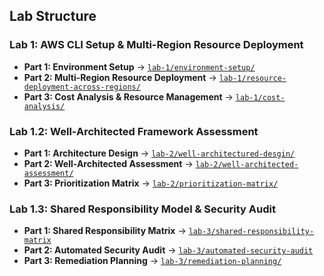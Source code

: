 ## Lab Structure

### Lab 1: AWS CLI Setup & Multi-Region Resource Deployment
- **Part 1: Environment Setup** → [`lab-1/environment-setup/`](lab-1/environment-setup/)
- **Part 2: Multi-Region Resource Deployment** → [`lab-1/resource-deployment-across-regions/`](lab-1/resource-deployment-across-regions/)
- **Part 3: Cost Analysis & Resource Management** → [`lab-1/cost-analysis/`](lab-1/cost-analysis/)

### Lab 1.2: Well-Architected Framework Assessment
- **Part 1: Architecture Design** → [`lab-2/well-architectured-desgin/`](lab-2/well-architectured-desgin)
- **Part 2: Well-Architected Assessment** → [`lab-2/well-architected-assessment/`](lab-2/well-architected-assessment/)
- **Part 3: Prioritization Matrix** → [`lab-2/prioritization-matrix/`](lab-2/prioritization-matrix/)

### Lab 1.3: Shared Responsibility Model & Security Audit
- **Part 1: Shared Responsibility Matrix** → [`lab-3/shared-responsibility-matrix`](lab-3/shared-responsibility-matrix/)
- **Part 2: Automated Security Audit** → [`lab-3/automated-security-audit`](lab-3/automated-security-audit/)
- **Part 3: Remediation Planning** → [`lab-3/remediation-planning/`](lab-3/remediation-planning/)
